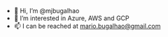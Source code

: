 - 👋 Hi, I’m @mjbugalhao
- 👀 I’m interested in Azure, AWS and GCP
- 📫 I can be reached at mario.bugalhao@gmail.com

<!---
mjbugalhao/mjbugalhao is a ✨ special ✨ repository because its `README.md` (this file) appears on your GitHub profile.
You can click the Preview link to take a look at your changes.
--->
